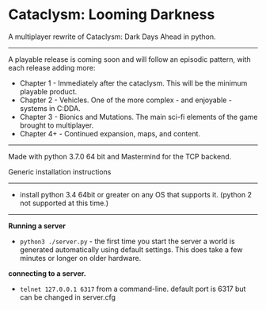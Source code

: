 Cataclysm: Looming Darkness
===

A multiplayer rewrite of Cataclysm: Dark Days Ahead in python. 

----

A playable release is coming soon and will follow an episodic pattern, with each release adding more:

* Chapter 1 - Immediately after the cataclysm. This will be the minimum playable product.
* Chapter 2 - Vehicles. One of the more complex - and enjoyable - systems in C:DDA.
* Chapter 3 - Bionics and Mutations. The main sci-fi elements of the game brought to multiplayer.
* Chapter 4+ - Continued expansion, maps, and content.


----

Made with python 3.7.0 64 bit and Mastermind for the TCP backend.

Generic installation instructions

---

* install python 3.4 64bit or greater on any OS that supports it. (python 2 not supported at this time.)

---

**Running a server**

* `python3 ./server.py` - the first time you start the server a world is generated automatically using default settings. This does take a few minutes or longer on older hardware.

**connecting to a server.**

* `telnet 127.0.0.1 6317` from a command-line. default port is 6317 but can be changed in server.cfg
       


